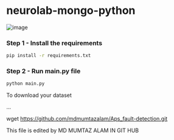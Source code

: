 # neurolab-mongo-python

![image](https://user-images.githubusercontent.com/57321948/196933065-4b16c235-f3b9-4391-9cfe-4affcec87c35.png)

### Step 1 - Install the requirements

```bash
pip install -r requirements.txt
```

### Step 2 - Run main.py file

```bash
python main.py
```
To download your dataset

...

wget https://github.com/mdmumtazalam/Aps_fault-detection.git

This file is edited by MD MUMTAZ ALAM IN GIT HUB
